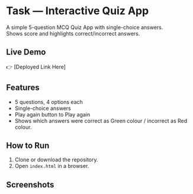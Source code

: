 # Task  — Interactive Quiz App

A simple 5-question MCQ Quiz App with single-choice answers.  
Shows score and highlights correct/incorrect answers.

## Live Demo
👉 [Deployed Link Here]

## Features
- 5 questions, 4 options each
- Single-choice answers
- Play again button to Play again 
- Shows which answers were correct as Green colour / incorrect as Red colour.

## How to Run
1. Clone or download the repository.
2. Open `index.html` in a browser.

## Screenshots
